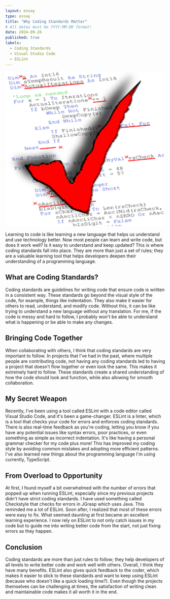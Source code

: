 ```yaml
---
layout: essay
type: essay
title: "Why Coding Standards Matter"
# All dates must be YYYY-MM-DD format!
date: 2024-09-26
published: true
labels:
  - Coding Standards
  - Visual Studio Code
  - ESLint
---
```


<img width="500px" class="rounded float-start pe-4" src="../img/standards.png">

Learning to code is like learning a new language that helps us understand and use technology better. Now most people can learn and write code, but does it work well? Is it easy to understand and keep updated? This is where coding standards fall into place. They are more than just a set of rules; they are a valuable learning tool that helps developers deepen their understanding of a programming language.

## What are Coding Standards?

Coding standards are guidelines for writing code that ensure code is written in a consistent way. These standards go beyond the visual style of the code, for example, things like indentation. They also make it easier for others to read, understand, and modify code. Without this, it can be like trying to understand a new language without any translation. For me, if the code is messy and hard to follow, I probably won't be able to understand what is happening or be able to make any changes.

## Bringing Code Together

When collaborating with others, I think that coding standards are very important to follow. In projects that I've had in the past, where multiple people are contributing code, not having any coding standards led to having a project that doesn't flow together or even look the same. This makes it extremely hard to follow. These standards create a shared understanding of how the code should look and function, while also allowing for smooth collaboration.

## My Secret Weapon

Recently, I've been using a tool called ESLint with a code editor called Visual Studio Code, and it's been a game-changer. ESLint is a linter, which is a tool that checks your code for errors and enforces coding standards. There is also real-time feedback as you're coding, letting you know if you have any potential issues like syntax errors, poor practices, or even something as simple as incorrect indentation. It's like having a personal grammar checker for my code plus more! This has improved my coding style by avoiding common mistakes and adopting more efficient patterns. I've also learned new things about the programming language I'm using currently, TypeScript.

## From Overload to Opportunity

At first, I found myself a bit overwhelmed with the number of errors that popped up when running ESLint, especially since my previous projects didn't have strict coding standards. I have used something called Checkstyle that checks for errors in JGrasp which uses Java. This reminded me a lot of ESLint. Soon after, I realized that most of these errors were easy to fix. What seemed daunting at first became an excellent learning experience. I now rely on ESLint to not only catch issues in my code but to guide me into writing better code from the start, not just fixing errors as they happen.

## Conclusion

Coding standards are more than just rules to follow; they help developers of all levels to write better code and work well with others. Overall, I think they have many benefits. ESLint also gives quick feedback to the coder, which makes it easier to stick to these standards and want to keep using ESLint (because who doesn't like a quick loading time?). Even though the projects themselves can be challenging at times, the satisfaction of writing clean and maintainable code makes it all worth it in the end.
